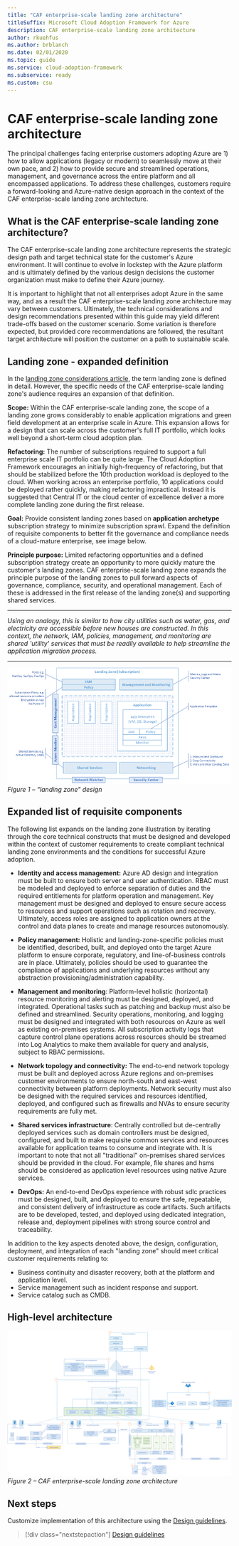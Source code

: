 ```yaml
---
title: "CAF enterprise-scale landing zone architecture"
titleSuffix: Microsoft Cloud Adoption Framework for Azure
description: CAF enterprise-scale landing zone architecture
author: rkuehfus
ms.author: brblanch
ms.date: 02/01/2020
ms.topic: guide
ms.service: cloud-adoption-framework
ms.subservice: ready
ms.custom: csu
---
```


<!-- cSpell:ignore rkuehfus CAF -->

# CAF enterprise-scale landing zone architecture

The principal challenges facing enterprise customers adopting Azure are 1) how to allow applications (legacy or modern) to seamlessly move at their own pace, and 2) how to provide secure and streamlined operations, management, and governance across the entire platform and all encompassed applications. To address these challenges, customers require a forward-looking and Azure-native design approach in the context of the CAF enterprise-scale landing zone architecture.

## What is the CAF enterprise-scale landing zone architecture?

The CAF enterprise-scale landing zone architecture represents the strategic design path and target technical state for the customer's Azure environment. It will continue to evolve in lockstep with the Azure platform and is ultimately defined by the various design decisions the customer organization must make to define their Azure journey.

It is important to highlight that not all enterprises adopt Azure in the same way, and as a result the CAF enterprise-scale landing zone architecture may vary between customers. Ultimately, the technical considerations and design recommendations presented within this guide may yield different trade-offs based on the customer scenario. Some variation is therefore expected, but provided core recommendations are followed, the resultant target architecture will position the customer on a path to sustainable scale.

## Landing zone - expanded definition

In the [landing zone considerations article](../../ready/considerations/index.md), the term landing zone is defined in detail. However, the specific needs of the CAF enterprise-scale landing zone's audience requires an expansion of that definition.

**Scope:** Within the CAF enterprise-scale landing zone, the scope of a landing zone grows considerably to enable application migrations and green field development at an enterprise scale in Azure. This expansion allows for a design that can scale across the customer's full IT portfolio, which looks well beyond a short-term cloud adoption plan.

**Refactoring:** The number of subscriptions required to support a full enterprise scale IT portfolio can be quite large. The Cloud Adoption Framework encourages an initially high-frequency of refactoring, but that should be stabilized before the 10th production workload is deployed to the cloud. When working across an enterprise portfolio, 10 applications could be deployed rather quickly, making refactoring impractical. Instead it is suggested that Central IT or the cloud center of excellence deliver a more complete landing zone during the first release.

**Goal:** Provide consistent landing zones based on **application archetype** subscription strategy to minimize subscription sprawl. Expand the definition of requisite components to better fit the governance and compliance needs of a cloud-mature enterprise, see image below.

**Principle purpose:** Limited refactoring opportunities and a defined subscription strategy create an opportunity to more quickly mature the customer's landing zones. CAF enterprise-scale landing zone expands the principle purpose of the landing zones to pull forward aspects of governance, compliance, security, and operational management. Each of these is addressed in the first release of the landing zone(s) and supporting shared services.

---
_Using an analogy, this is similar to how city utilities such as water, gas, and electricity are accessible before new houses are constructed. In this context, the network, IAM, policies, management, and monitoring are shared 'utility' services that must be readily available to help streamline the application migration process._
***

![Landing zone](./media/lz-design.png "landing zone")
_Figure 1 – “landing zone" design_

## Expanded list of requisite components

The following list expands on the landing zone illustration by iterating through the core technical constructs that must be designed and developed within the context of customer requirements to create compliant technical landing zone environments and the conditions for successful Azure adoption.

- **Identity and access management:** Azure AD design and integration must be built to ensure both server and user authentication. RBAC must be modeled and deployed to enforce separation of duties and the required entitlements for platform operation and management. Key management must be designed and deployed to ensure secure access to resources and support operations such as rotation and recovery. Ultimately, access roles are assigned to application owners at the control and data planes to create and manage resources autonomously.

- **Policy management:** Holistic and landing-zone-specific policies must be identified, described, built, and deployed onto the target Azure platform to ensure corporate, regulatory, and line-of-business controls are in place. Ultimately, policies should be used to guarantee the compliance of applications and underlying resources without any abstraction provisioning/administration capability.

- **Management and monitoring**: Platform-level holistic (horizontal) resource monitoring and alerting must be designed, deployed, and integrated. Operational tasks such as patching and backup must also be defined and streamlined. Security operations, monitoring, and logging must be designed and integrated with both resources on Azure as well as existing on-premises systems. All subscription activity logs that capture control plane operations across resources should be streamed into Log Analytics to make them available for query and analysis, subject to RBAC permissions.

- **Network topology and connectivity:** The end-to-end network topology must be built and deployed across Azure regions and on-premises customer environments to ensure north-south and east-west connectivity between platform deployments. Network security must also be designed with the required services and resources identified, deployed, and configured such as firewalls and NVAs to ensure security requirements are fully met.

- **Shared services infrastructure**: Centrally controlled but de-centrally deployed services such as domain controllers must be designed, configured, and built to make requisite common services and resources available for application teams to consume and integrate with. It is important to note that not all "traditional" on-premises shared services should be provided in the cloud. For example, file shares and hsms should be considered as application level resources using native Azure services.

- **DevOps:** An end-to-end DevOps experience with robust sdlc practices must be designed, built, and deployed to ensure the safe, repeatable, and consistent delivery of infrastructure as code artifacts. Such artifacts are to be developed, tested, and deployed using dedicated integration, release and, deployment pipelines with strong source control and traceability.

In addition to the key aspects denoted above, the design, configuration, deployment, and integration of each "landing zone" should meet critical customer requirements relating to:

- Business continuity and disaster recovery, both at the platform and application level.
- Service management such as incident response and support.
- Service catalog such as CMDB.

## High-level architecture

![CAF enterprise-scale landing zone architecture](./media/ns-arch.png "CAF enterprise-scale landing zone architecture")
_Figure 2 – CAF enterprise-scale landing zone architecture_

## Next steps

Customize implementation of this architecture using the [Design guidelines](./design-guidelines.md).

> [!div class="nextstepaction"]
> [Design guidelines](./design-guidelines.md)
